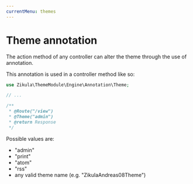 ```yaml
---
currentMenu: themes
---
```

# Theme annotation

The action method of any controller can alter the theme through the use of annotation.

This annotation is used in a controller method like so: 

```php
use Zikula\ThemeModule\Engine\Annotation\Theme;

// ...

/**
 * @Route("/view")
 * @Theme("admin")
 * @return Response
 */
```

Possible values are:

- "admin"
- "print"
- "atom"
- "rss"
- any valid theme name (e.g. "ZikulaAndreas08Theme")
